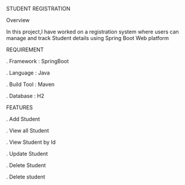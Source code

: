 STUDENT REGISTRATION 

Overview

In this project,I have worked on a registration system where users can manage and track Student details using Spring Boot Web platform

REQUIREMENT 

. Framework : SpringBoot 

. Language : Java

. Build Tool : Maven

. Database : H2

FEATURES

. Add Student 

. View all Student

. View Student by Id 

. Update Student 

. Delete Student

. Delete student 
